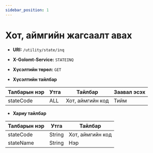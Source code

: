 ```yaml
---
sidebar_position: 1
---
```


# Хот, аймгийн жагсаалт авах

- **URI:** `/utility/state/inq`

- **X-Golomt-Service:** `STATEINQ`

- **Хүсэлтийн төрөл:** `GET`

- **Хүсэлтийн тайлбар**

| Талбарын нэр                                 | Утга   |  Тайлбар | Заавал эсэх |
|------------------------------------------|-----------|--------------|-----------|
|stateCode	|ALL	|Хот, аймгийн код	|Тийм|




- **Хариу тайлбар**

| Талбарын нэр                                 | Утга   |  Тайлбар | 
|------------------------------------------|-----------|--------------|
|stateCode|	String |	Хот, аймгийн код|
|stateName|	String |	Нэр|
